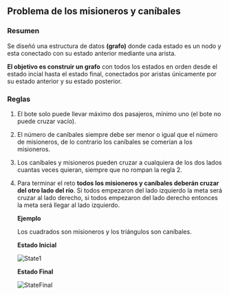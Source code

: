 ## **Problema de los misioneros y caníbales**

### **Resumen**

Se diseñó una estructura de datos **(grafo)** donde cada estado es un nodo y esta conectado con su estado anterior mediante una arista.

**El objetivo es construir un grafo** con todos los estados en orden desde el estado incial hasta el estado final, conectados por aristas únicamente por su estado anterior y su estado posterior.

### **Reglas**

1. El bote solo puede llevar máximo dos pasajeros, mínimo uno (el bote no puede cruzar vacío).
2. El número de caníbales siempre debe ser menor o igual que el número de misioneros, de lo contrario los caníbales se comerían a los misioneros.
3. Los caníbales y misioneros pueden cruzar a cualquiera de los dos lados cuantas veces quieran, siempre que no rompan la regla 2.
4. Para terminar el reto **todos los misioneros y caníbales deberán cruzar del otro lado del río**. Si todos empezaron del lado izquierdo la meta será cruzar al lado derecho, si todos empezaron del lado derecho entonces la meta será llegar al lado izquierdo.

    **Ejemplo**

    Los cuadrados son misioneros y los triángulos son caníbales.

    **Estado Inicial**

    ![State1](https://user-images.githubusercontent.com/115047831/214737743-a9cd1873-dcc1-45f4-a111-568d123fd860.png)

    **Estado Final**

    ![StateFinal](https://user-images.githubusercontent.com/115047831/214738650-7e974964-fd29-4b4a-a7cd-756e45e7383a.png)
